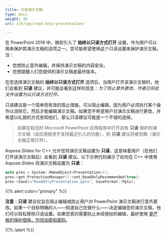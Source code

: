 ```yaml
---
title: 只读演示文稿
type: docs
weight: 30
url: /zh/cpp/read-only-presentation/

---
```


在 PowerPoint 2019 中，微软引入了 **始终以只读方式打开** 设置，作为用户可以用来保护其演示文稿的选项之一。您可能希望使用这个只读设置来保护演示文稿，当：

- 您想防止意外编辑，并保持演示文稿的内容安全。
- 您想提醒人们您提供的演示文稿是最终版本。

在您选择演示文稿的 **始终以只读方式打开** 选项后，当用户打开该演示文稿时，他们会看到 **只读** 建议，并可能会看到这样的信息：*为了防止意外更改，作者已将此文件设置为以只读方式打开。*

只读建议是一个简单而有效的阻止措施，可以阻止编辑，因为用户必须执行某个操作以消除它，然后才能编辑演示文稿。如果您不希望用户对演示文稿进行更改，并希望以礼貌的方式告知他们，那么只读建议可能是一个不错的选择。

> 如果在较旧的 Microsoft PowerPoint 应用程序中打开具有 **只读** 保护的演示文稿（该应用程序不支持最近引入的功能），则 **只读** 建议将被忽略（演示文稿正常打开）。

Aspose.Slides for C++ 允许您将演示文稿设置为 **只读**，这意味着用户（在他们打开该演示文稿后）会看到 **只读** 建议。以下示例代码展示了如何在 C++ 中使用 Aspose.Slides 将演示文稿设置为 **只读**：

```cpp
auto pres = System::MakeObject<Presentation>();
pres->get_ProtectionManager()->set_ReadOnlyRecommended(true);
pres->Save(u"ReadOnlyPresentation.pptx", SaveFormat::Pptx);
```

{{% alert color="primary" %}} 

**注意**：**只读** 建议仅旨在阻止编辑或防止用户对 PowerPoint 演示文稿进行意外更改。如果一个目标明确的人——知道自己在做什么——决定编辑您的演示文稿，他们可以轻松移除只读设置。如果您真的需要防止未经授权的编辑，最好使用 [更严格的保护措施，包括加密和密码](https://docs.aspose.com/slides/cpp/password-protected-presentation/)。 

{{% /alert %}}